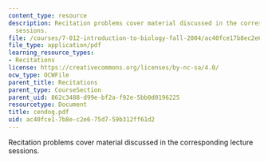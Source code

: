```yaml
---
content_type: resource
description: Recitation problems cover material discussed in the corresponding lecture
  sessions.
file: /courses/7-012-introduction-to-biology-fall-2004/ac40fce17b8ec2e675d759b312ff61d2_cendog.pdf
file_type: application/pdf
learning_resource_types:
- Recitations
license: https://creativecommons.org/licenses/by-nc-sa/4.0/
ocw_type: OCWFile
parent_title: Recitations
parent_type: CourseSection
parent_uid: 862c3488-d99e-bf2a-f92e-5bb0d0196225
resourcetype: Document
title: cendog.pdf
uid: ac40fce1-7b8e-c2e6-75d7-59b312ff61d2
---
```

Recitation problems cover material discussed in the corresponding lecture sessions.